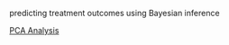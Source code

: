 predicting treatment outcomes using Bayesian inference



[PCA Analysis](https://github.com/isadays/BayesianInference/blob/main/Clinical%20Trials/download.png)

